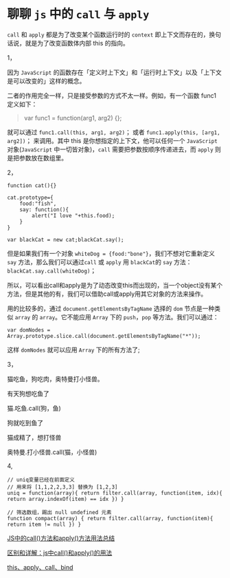 # 聊聊 `js` 中的 `call` 与 `apply`

`call` 和 `apply` 都是为了改变某个函数运行时的 `context` 即上下文而存在的，换句话说，就是为了改变函数体内部 this 的指向。

1，

因为 `JavaScript` 的函数存在「定义时上下文」和「运行时上下文」以及「上下文是可以改变的」这样的概念。

二者的作用完全一样，只是接受参数的方式不太一样。例如，有一个函数 func1 定义如下：

> var func1 = function(arg1, arg2) {};

就可以通过 `func1.call(this, arg1, arg2)`； 或者 `func1.apply(this, [arg1, arg2])`； 来调用。其中 this 是你想指定的上下文，他可以任何一个 `JavaScript` 对象(`JavaScript` 中一切皆对象)，`call` 需要把参数按顺序传递进去，而 `apply` 则是把参数放在数组里。

2，

```
function cat(){}

cat.prototype={     
	food:"fish",     
	say: function(){           
		alert("I love "+this.food);     
    }
}

var blackCat = new cat;blackCat.say();
```

但是如果我们有一个对象 `whiteDog = {food:"bone"}`，我们不想对它重新定义 `say` 方法，那么我们可以通过`call` 或 `apply` 用 `blackCat`的 `say` 方法：`blackCat.say.call(whiteDog)`；

所以，可以看出call和apply是为了动态改变this而出现的，当一个object没有某个方法，但是其他的有，我们可以借助call或apply用其它对象的方法来操作。

用的比较多的，通过 `document.getElementsByTagName` 选择的 `dom` 节点是一种类似 `array` 的 `array`。它不能应用 `Array` 下的 `push`，`pop` 等方法。我们可以通过：

```
var domNodes = Array.prototype.slice.call(document.getElementsByTagName("*"));
```


这样 `domNodes` 就可以应用 `Array` 下的所有方法了;



3，

猫吃鱼，狗吃肉，奥特曼打小怪兽。

有天狗想吃鱼了

猫.吃鱼.call(狗，鱼)

狗就吃到鱼了

猫成精了，想打怪兽

奥特曼.打小怪兽.call(猫，小怪兽)

4,

```
// uniq变量已经在前面定义
// 用来将 [1,1,2,2,3,3] 替换为 [1,2,3]
uniq = function(array){ return filter.call(array, function(item, idx){ return array.indexOf(item) == idx }) }
```

```
// 筛选数组，踢出 null undefined 元素
function compact(array) { return filter.call(array, function(item){ return item != null }) }
```

[JS中的call()方法和apply()方法用法总结](https://blog.csdn.net/ganyingxie123456/article/details/70855586)


[区别和详解：js中call()和apply()的用法](https://www.cnblogs.com/wdlhao/p/5614522.html)


[this、apply、call、bind](https://juejin.im/post/59bfe84351882531b730bac2)
